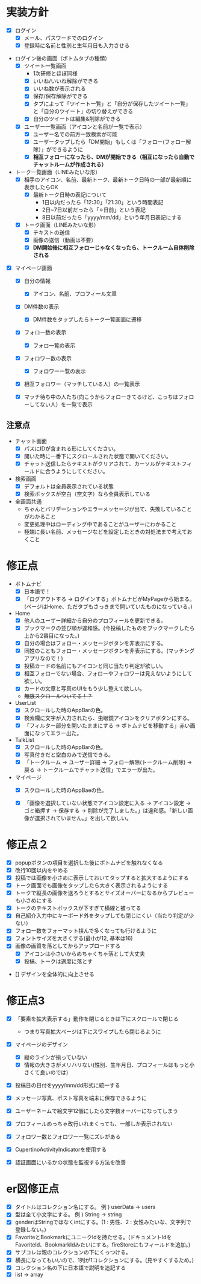 # 実装方針
- [x] ログイン
    - [x] メール、パスワードでのログイン
    - [x] 登録時に名前と性別と生年月日も入力させる
- ログイン後の画面（ボトムタブの種類）
    - [x] ツイート一覧画面
        - 1次研修とほぼ同様
        - [x] いいね/いいね解除ができる
        - [x] いいね数が表示される
        - [x] 保存/保存解除ができる
        - [x] タブによって「ツイート一覧」と「自分が保存したツイート一覧」と「自分のツイート」の切り替えができる
        - [x] 自分のツイートは編集&削除ができる
    - [x] ユーザー一覧画面（アイコンと名前が一覧で表示）
        - [x] ユーザー名での前方一致検索が可能
        - [x] ユーザータップしたら「DM開始」もしくは「フォロー(フォロー解除）」ができるように
        - [x] **相互フォローになったら、DMが開始できる（相互になったら自動でチャットルームが作成される）**
- トーク一覧画面（LINEみたいな形）
    - [x] 相手のアイコン、名前、最新トーク、最新トーク日時の一部が最新順に表示したらOK
        - [x] 最新トーク日時の表記について
            - 1日以内だったら「12:30」「21:30」という時間表記
            - 2日~7日以前だったら「⚪︎日前」という表記
            - 8日以前だったら「yyyy/mm/dd」という年月日表記にする
    - [x] トーク画面（LINEみたいな形）
        - [x] テキストの送信
        - [x] 画像の送信（動画は不要）
        - [x] **DM開始後に相互フォローじゃなくなったら、トークルーム自体削除される**
- [x] マイページ画面
    - [x] 自分の情報
        - [x] アイコン、名前、プロフィール文章
    - [x] DM件数の表示
        - [x] DM件数をタップしたらトーク一覧画面に遷移
    - [x] フォロー数の表示
        - [x] フォロ一覧の表示
    - [x] フォロワー数の表示
        - [x] フォロワー一覧の表示
    - [x] 相互フォロワー（マッチしている人）の一覧表示
    - [x] マッチ待ち中の人たち(向こうからフォローきてるけど、こっちはフォローしてない人）を一覧で表示


## **注意点**
- チャット画面
    - [x] パスにIDが含まれる形にしてください。
    - [x] 開いた時に一番下にスクロールされた状態で開いてください。
    - [x] チャット送信したらテキストがクリアされて、カーソルがテキストフィールドに合うようにしてください。
- 検索画面
    - [x] デフォルトは全員表示されている状態
    - [x] 検索ボックスが空白（空文字）なら全員表示している
- 全画面共通
    - ちゃんとバリデーションやエラーメッセージが出て、失敗していることがわかること
    - 変更処理中はローディング中であることがユーザーにわかること
    - 極端に長い名前、メッセージなどを設定したときの対処法まで考えておくこと


# 修正点
- ボトムナビ
    - [x] 日本語で！
    - [x] 「ログアウトする → ログインする」ボトムナビがMyPageから始まる。(ページはHome、ただタブもさっきまで開いていたものになっている。)
- Home
    - [x] 他人のユーザー詳細から自分のプロフィールを更新できる。
    - [x] ブックマークの並び順が違和感。(今投稿したものをブックマークしたら上から2番目になった。)
    - [x] 自分の場合はフォロー・メッセージボタンを非表示にする。
    - [x] 同姓のこともフォロー・メッセージボタンを非表示にする。(マッチングアプリなので！)
    - [x] 投稿カードの名前にもアイコンと同じ当たり判定が欲しい。
    - [x] 相互フォローでない場合、フォローやフォロワーは見えないようにして欲しい。
    - [x] カードの文章と写真のUIをもう少し整えて欲しい。
    - ~~無限スクロールついてる！？~~
- UserList
    - [x] スクロールした時のAppBarの色。
    - [x] 検索欄に文字が入力されたら、虫眼鏡アイコンをクリアボタンにする。
    - [x] 「フィルター部分を開いたままにする → ボトムナビを移動する」赤い画面になってエラー出た。
- TalkList
    - [x] スクロールした時のAppBarの色。
    - [x] 写真付きだと空白のみで送信できる。
    - [x] 「トークルーム → ユーザー詳細 → フォロー解除(トークルーム削除) → 戻る → トークルームでチャット送信」でエラーが出た。
- マイページ
    - [x] スクロールした時のAppBaeの色。
    - [x] 「画像を選択していない状態でアイコン設定に入る → アイコン設定 → ゴミ箱押す → 保存する → 削除が完了しました。」は違和感。「新しい画像が選択されていません。」を出して欲しい。


# 修正点２
- [x] popupボタンの項目を選択した後にボトムナビを触れなくなる
- [x] 改行10回以内をやめる
- [x] 投稿では画像を小さめに表示しておいてタップすると拡大するようにする
- [x] トーク画面でも画像をタップしたら大きく表示されるようにする
- [x] トークで縦長の画像を送ろうとするとサイズオーバーになるからプレビューも小さめにする
- [x] トークのテキストボックスが下すぎて横線と被ってる
- [x] 自己紹介入力中にキーボード外をタップしても閉じにくい（当たり判定が少ない）
- [x] フォロー数をフォーマット挟んで多くなっても行けるように
- [x] フォントサイズを大きくする(最小が12, 基本は16)
- [x] 画像の画質を落としてからアップロードする
    - [x] アイコンは小さいからめちゃくちゃ落として大丈夫
    - [x] 投稿、トークは適度に落とす

- [] デザインを全体的に向上させる

# 修正点3
- [x] 「要素を拡大表示する」動作を閉じるときは下にスクロールで閉じる
    - つまり写真拡大ページは下にスワイプしたら閉じるように
- [x] マイページのデザイン
    - [x] 縦のラインが揃っていない
    - [x] 情報の大きさがメリハリない(性別、生年月日、プロフィールはもっと小さくて良いのでは)
- [x] 投稿日の日付をyyyy/mm/dd形式に統一する
- [x] メッセージ写真、ポスト写真を端末に保存できるように
- [x] ユーザーネームで絵文字12個にしたら文字数オーバーになってしまう
- [x] プロフィールめっちゃ改行いれまくっても、一部しか表示されない
- [x] フォロワー数とフォロワー一覧にズレがある
- [x] CupertinoActivityIndicatorを使用する
- [x] 認証画面にいるかの状態を監視する方法を改善


# er図修正点
- [x] タイトルはコレクション名にする。
例 ) userData → users
- [x] 型は全て小文字にする。
例 ) String → string
- [x] genderはStringではなくintにする。(1 : 男性、2 : 女性みたいな、文字列で登録しない。)
- [x] FavoriteとBookmarkにユニークIdを持たせる。(ドキュメントIdをFavoriteId、BookmarkIdみたいにする。fireStoreにもフィールドを追加。)
- [x] サブコレは親のコレクションの下にくっつける。
- [x] 横長になってもいいので、1列が1コレクションにする。(見やすくするため。)
- [x] コレクション名の下に日本語で説明を追記する
- [x] list<string> → array<string>
